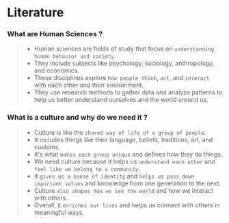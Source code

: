 <h1><b>Literature</b></h1>

### What are Human Sciences ?
> - Human sciences are fields of study that focus on `understanding human behavior and society`.
> - They include subjects like psychology, sociology, anthropology, and economics.
> - These disciplines explore `how people think`, `act`, and `interact` with each other and their environment.
> - They use research methods to gather data and analyze patterns to help us better understand ourselves and the world around us.

### What is a culture and why do we need it ?
> - Culture is like the `shared way of life of a group of people`.
> - It includes things like their language, beliefs, traditions, art, and customs.
> - It's what `makes each group unique` and defines how they do things.
> - We need culture because it helps us `understand each other` and `feel like we belong to a community`.
> - It `gives us a sense of identity` and `helps us pass down important values` and knowledge from one generation to the next.
> - Culture `also shapes how we see the world` and how we interact with others.
> - Overall, it `enriches our lives` and helps us connect with others in meaningful ways.